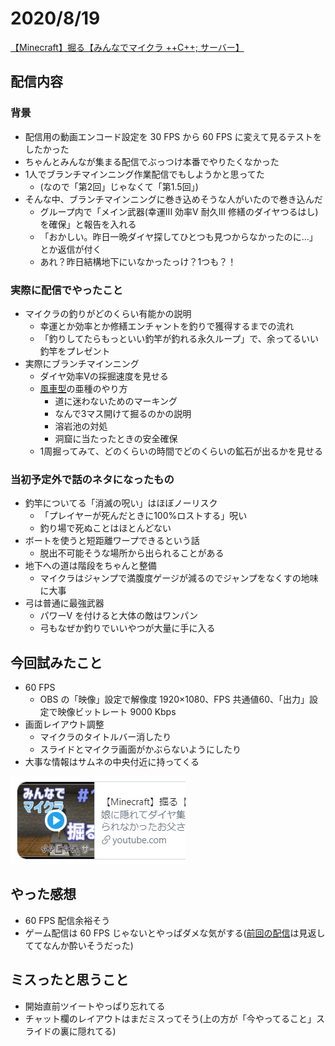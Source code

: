 # 2020/8/19

[【Minecraft】掘る【みんなでマイクラ ++C++; サーバー】](https://youtu.be/pjutXK2XveI)

## 配信内容

### 背景

- 配信用の動画エンコード設定を 30 FPS から 60 FPS に変えて見るテストをしたかった
- ちゃんとみんなが集まる配信でぶっつけ本番でやりたくなかった
- 1人でブランチマインニング作業配信でもしようかと思ってた
  - (なので「第2回」じゃなくて「第1.5回」)
- そんな中、ブランチマインニングに巻き込めそうな人がいたので巻き込んだ
  - グループ内で「メイン武器(幸運III 効率V 耐久III 修繕のダイヤつるはし)を確保」と報告を入れる
  - 「おかしい。昨日一晩ダイヤ探してひとつも見つからなかったのに…」とか返信が付く
  - あれ？昨日結構地下にいなかったっけ？1つも？！

### 実際に配信でやったこと

- マイクラの釣りがどのくらい有能かの説明
  - 幸運とか効率とか修繕エンチャントを釣りで獲得するまでの流れ
  - 「釣りしてたらもっといい釣竿が釣れる永久ループ」で、余ってるいい釣竿をプレゼント
- 実際にブランチマインニング
  - ダイヤ効率Vの採掘速度を見せる
  - [風車型](https://n5v.net/windmill-branch-mining/)の亜種のやり方
    - 道に迷わないためのマーキング
    - なんで3マス開けて掘るのかの説明
    - 溶岩池の対処
    - 洞窟に当たったときの安全確保
  - 1周掘ってみて、どのくらいの時間でどのくらいの鉱石が出るかを見せる

### 当初予定外で話のネタになったもの

- 釣竿についてる「消滅の呪い」はほぼノーリスク
  - 「プレイヤーが死んだときに100%ロストする」呪い
  - 釣り場で死ぬことはほとんどない
- ボートを使うと短距離ワープできるという話
  - 脱出不可能そうな場所から出られることがある
- 地下への道は階段をちゃんと整備
  - マイクラはジャンプで満腹度ゲージが減るのでジャンプをなくすの地味に大事
- 弓は普通に最強武器
  - パワーV を付けると大体の敵はワンパン
  - 弓もなぜか釣りでいいやつが大量に手に入る

## 今回試みたこと

- 60 FPS
  - OBS の「映像」設定で解像度 1920×1080、FPS 共通値60、「出力」設定で映像ビットレート 9000 Kbps
- 画面レイアウト調整
  - マイクラのタイトルバー消したり
  - スライドとマイクラ画面がかぶらないようにしたり
- 大事な情報はサムネの中央付近に持ってくる

![第1.5回 twitter での見栄え](fig/1_5twitter見栄え.jpg)

## やった感想

- 60 FPS 配信余裕そう
- ゲーム配信は 60 FPS じゃないとやっぱダメな気がする([前回の配信](20200816.md)は見返しててなんか酔いそうだった)

## ミスったと思うこと

- 開始直前ツイートやっぱり忘れてる
- チャット欄のレイアウトはまだミスってそう(上の方が「今やってること」スライドの裏に隠れてる)
